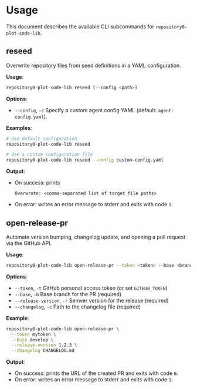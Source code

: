 # Usage

This document describes the available CLI subcommands for `repository0-plot-code-lib`.

## reseed

Overwrite repository files from seed definitions in a YAML configuration.

**Usage**:
```bash
repository0-plot-code-lib reseed [--config <path>]
```

**Options**:
- `--config`, `-c`  Specify a custom agent config YAML (default: `agent-config.yaml`).

**Examples**:
```bash
# Use default configuration
repository0-plot-code-lib reseed

# Use a custom configuration file
repository0-plot-code-lib reseed --config custom-config.yaml
```

**Output**:
- On success: prints
  ```
  Overwrote: <comma-separated list of target file paths>
  ```
- On error: writes an error message to stderr and exits with code `1`.

## open-release-pr

Automate version bumping, changelog update, and opening a pull request via the GitHub API.

**Usage**:
```bash
repository0-plot-code-lib open-release-pr --token <token> --base <branch> --release-version <version> --changelog <path>
```

**Options**:
- `--token`, `-t`           GitHub personal access token (or set `GITHUB_TOKEN`)
- `--base`, `-b`            Base branch for the PR (required)
- `--release-version`, `-r` Semver version for the release (required)
- `--changelog`, `-c`       Path to the changelog file (required)

**Example**:
```bash
repository0-plot-code-lib open-release-pr \
  --token mytoken \
  --base develop \
  --release-version 1.2.3 \
  --changelog CHANGELOG.md
```

**Output**:
- On success: prints the URL of the created PR and exits with code `0`.
- On error: writes an error message to stderr and exits with code `1`.
